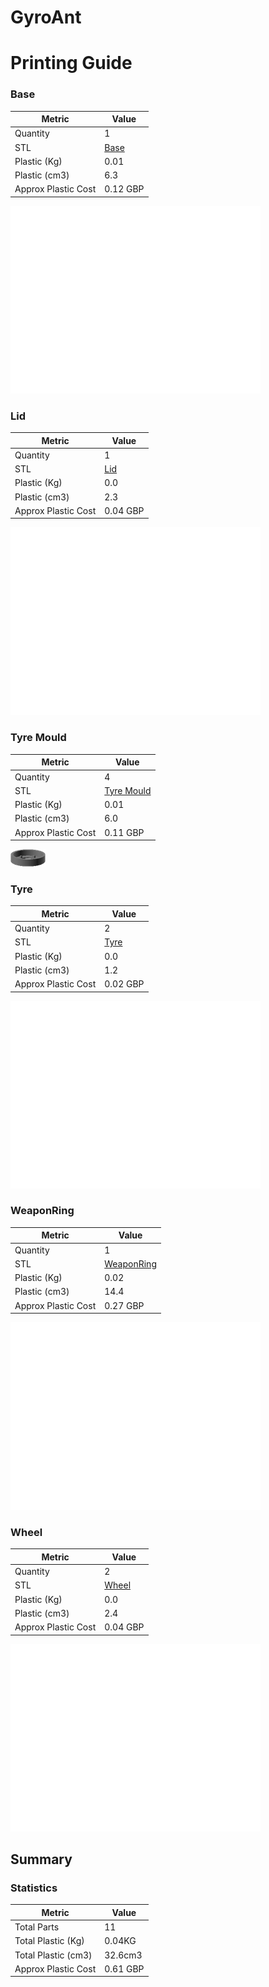 # GyroAnt
# Printing Guide

### Base

Metric | Value 
--- | --- 
Quantity | 1
STL | [Base](../printedparts/stl/Base.stl)
Plastic (Kg) | 0.01
Plastic (cm3) | 6.3
Approx Plastic Cost | 0.12 GBP

![](../printedparts/images/Base_view.png)



### Lid

Metric | Value 
--- | --- 
Quantity | 1
STL | [Lid](../printedparts/stl/Lid.stl)
Plastic (Kg) | 0.0
Plastic (cm3) | 2.3
Approx Plastic Cost | 0.04 GBP

![](../printedparts/images/Lid_view.png)



### Tyre Mould

Metric | Value 
--- | --- 
Quantity | 4
STL | [Tyre Mould](../printedparts/stl/TyreMould.stl)
Plastic (Kg) | 0.01
Plastic (cm3) | 6.0
Approx Plastic Cost | 0.11 GBP

![](../printedparts/images/TyreMould_view.png)



### Tyre

Metric | Value 
--- | --- 
Quantity | 2
STL | [Tyre](../printedparts/stl/Tyre.stl)
Plastic (Kg) | 0.0
Plastic (cm3) | 1.2
Approx Plastic Cost | 0.02 GBP

![](../printedparts/images/Tyre_view.png)



### WeaponRing

Metric | Value 
--- | --- 
Quantity | 1
STL | [WeaponRing](../printedparts/stl/WeaponRing.stl)
Plastic (Kg) | 0.02
Plastic (cm3) | 14.4
Approx Plastic Cost | 0.27 GBP

![](../printedparts/images/WeaponRing_view.png)



### Wheel

Metric | Value 
--- | --- 
Quantity | 2
STL | [Wheel](../printedparts/stl/Wheel.stl)
Plastic (Kg) | 0.0
Plastic (cm3) | 2.4
Approx Plastic Cost | 0.04 GBP

![](../printedparts/images/Wheel_view.png)





## Summary

### Statistics

Metric | Value 
--- | --- 
Total Parts | 11
Total Plastic (Kg) | 0.04KG
Total Plastic (cm3) | 32.6cm3
Approx Plastic Cost | 0.61 GBP


